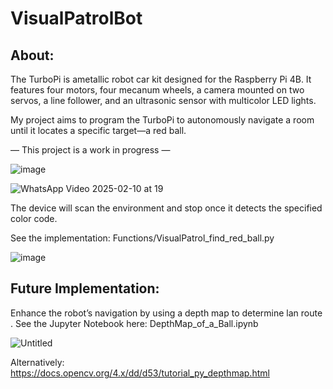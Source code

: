 # VisualPatrolBot
## About:
The TurboPi is ametallic robot car kit designed for the Raspberry Pi 4B. It features four motors, four mecanum wheels, a camera mounted on two servos, a line follower, and an ultrasonic sensor with multicolor LED lights.

My project aims to program the TurboPi to autonomously navigate a room until it locates a specific target—a red ball.

— This project is a work in progress —

![image](https://github.com/user-attachments/assets/5d9a7d66-eb20-41c7-90b4-b0651535d3c6)

![WhatsApp Video 2025-02-10 at 19](https://github.com/user-attachments/assets/8d940837-5fc2-4426-b374-d9fd4d61e1e0)


The device will scan the environment and stop once it detects the specified color code.

See the implementation: Functions/VisualPatrol_find_red_ball.py

![image](https://github.com/user-attachments/assets/ecc0ca86-dca1-4145-aabb-e4ce3eb5ba64)

## Future Implementation:

Enhance the robot’s navigation by using a depth map to determine lan route . See the Jupyter Notebook here: DepthMap_of_a_Ball.ipynb

![Untitled](https://github.com/user-attachments/assets/d00250e2-74e8-4a2f-aae7-24957d47fa86)

Alternatively: https://docs.opencv.org/4.x/dd/d53/tutorial_py_depthmap.html

